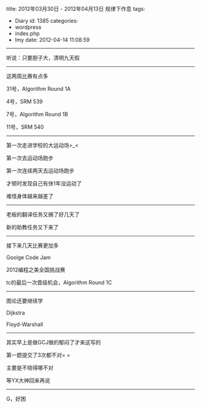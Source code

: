 title: 2012年03月30日 - 2012年04月13日 规律下作息
tags:
  - Diary
id: 1385
categories:
  - wordpress
  - index.php
  - lmy
date: 2012-04-14 11:08:59
---

听说：只要胆子大，清明九天假

---------------

这两周比赛有点多

31号，Algorithm Round 1A<!--more-->

4号，SRM 539

7号，Algorithm Round 1B

11号，SRM 540

---------------

第一次走进学校的大运动场&gt;_&lt;

第一次去运动场跑步

第一次连续两天去运动场跑步

才顿时发现自己有快1年没运动了

难怪身体越来越差了

--------------------------------

老板的翻译任务又搁了好几天了

新的助教任务又下来了

--------------------------

接下来几天比赛更加多

Goolge Code Jam

2012编程之美全国挑战赛

tc的最后一次晋级机会，Algorithm Round 1C

------------------------------

图论还要继续学

Dijkstra

Floyd-Warshall

----------------------------

其实早上是做GCJ做的郁闷了才来这写的

第一题提交了3次都不对= =

主要是不晓得哪不对

等YX大神回来再说

--------------------------------

G，好困